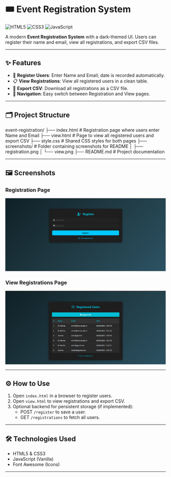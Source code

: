 # 🎟️ Event Registration System

![HTML5](https://img.shields.io/badge/HTML5-E34F26?style=flat&logo=html5&logoColor=white)
![CSS3](https://img.shields.io/badge/CSS3-1572B6?style=flat&logo=css3&logoColor=white)
![JavaScript](https://img.shields.io/badge/JavaScript-F7DF1E?style=flat&logo=javascript&logoColor=black)

A modern **Event Registration System** with a dark-themed UI. Users can register their name and email, view all registrations, and export CSV files.

---

## ✨ Features

- 📝 **Register Users**: Enter Name and Email; date is recorded automatically.  
- 📋 **View Registrations**: View all registered users in a clean table.  
- 💾 **Export CSV**: Download all registrations as a CSV file.  
- 🔗 **Navigation**: Easy switch between Registration and View pages.  

---

## 🗂 Project Structure

event-registration/
├── index.html          # Registration page where users enter Name and Email
├── view.html           # Page to view all registered users and export CSV
├── style.css           # Shared CSS styles for both pages
├── screenshots/        # Folder containing screenshots for README
│   ├── registration.png
│   └── view.png
├── README.md           # Project documentation

---

## 🖼 Screenshots

### Registration Page
![Registration Page](screenshots/registration.png)

### View Registrations Page
![View Registrations Page](screenshots/view.png)


---

## ⚙️ How to Use

1. Open `index.html` in a browser to register users.  
2. Open `view.html` to view registrations and export CSV.  
3. Optional backend for persistent storage (if implemented):
   - POST `/register` to save a user.  
   - GET `/registrations` to fetch all users.

---

## 🛠 Technologies Used

- HTML5 & CSS3  
- JavaScript (Vanilla)  
- Font Awesome (Icons)

---
